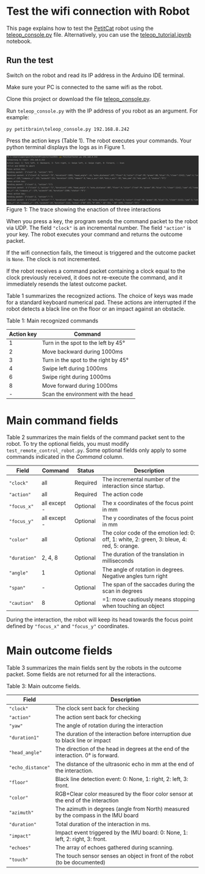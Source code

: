 # Test the wifi connection with Robot

This page explains how to test the [PetitCat](https://github.com/OlivierGeorgeon/osoyoo/wiki) robot using the [teleop_console.py](../../petitbrain/teleop_console.py) file. 
Alternatively, you can use the [teleop_tutorial.ipynb](teleop_tutorial.ipynb) notebook.

## Run the test

Switch on the robot and read its IP address in the Arduino IDE terminal.

Make sure your PC is connected to the same wifi as the robot.

Clone this project or download the file [teleop_console.py](../../petitbrain/teleop_console.py).

Run `teleop_console.py` with the IP address of you robot as an argument. For example: 

```
py petitbrain\teleop_console.py 192.168.8.242
```

Press the action keys (Table 1). The robot executes your commands. Your python terminal displays the logs as in Figure 1. 

![trace](../tests/trace.png)
Figure 1: The trace showing the enaction of three interactions

When you press a key, the program sends the command packet to the robot via UDP. The field `"clock"` is an incremental number. The field `"action"` is your key.
The robot executes your command and returns the outcome packet.  

If the wifi connection fails, the timeout is triggered and the outcome packet is `None`. The clock is not incremented.

If the robot receives a command packet containing a clock equal to the clock previously received, it does not re-execute the command, and it immediately resends the latest outcome packet.

Table 1 summarizes the recognized actions. The choice of keys was made for a standard keyboard numerical pad. 
These actions are interrupted if the robot detects a black line on the floor or an impact against an obstacle.

Table 1: Main recognized commands

|Action key| Command|
|---|---|
| 1 | Turn in the spot to the left by 45°|
| 2 | Move backward during 1000ms|
| 3 | Turn in the spot to the right by 45°|
| 4 | Swipe left during 1000ms|
| 6 | Swipe right during 1000ms|
| 8 | Move forward during 1000ms|
| - | Scan the environment with the head|

# Main command fields

Table 2 summarizes the main fields of the command packet sent to the robot. 
To try the optional fields, you must modify `test_remote_control_robot.py`.
Some optional fields only apply to some commands indicated in the _Command_ column.

|Field| Command | Status | Description |
|---|---|---|---|
| `"clock"` | all | Required | The incremental number of the interaction since startup. | 
| `"action"` | all | Required | The action code | 
| `"focus_x"` | all except -| Optional | The x coordinates of the focus point in mm |
| `"focus_y"` | all except -| Optional | The y coordinates of the focus point in mm |
| `"color"` | all | Optional | The color code of the emotion led: 0: off, 1: white, 2: green, 3: bleue, 4: red, 5: orange. |
| `"duration"` | 2, 4, 8| Optional | The duration of the translation in milliseconds| 
| `"angle"` | 1 | Optional | The angle of rotation in degrees. Negative angles turn right |
| `"span"` | - | Optional | The span of the saccades during the scan in degrees |
| `"caution"` | 8 | Optional | =1: move cautiously means stopping when touching an object|

During the interaction, the robot will keep its head towards the focus point defined by `"focus_x"` and `"focus_y"` coordinates. 

# Main outcome fields

Table 3 summarizes the main fields sent by the robots in the outcome packet.
Some fields are not returned for all the interactions.

Table 3: Main outcome fields.

|Field| Description |
|---|---|
| `"clock"` | The clock sent back for checking | 
| `"action"` | The action sent back for checking | 
| `"yaw"` | The angle of rotation during the interaction | 
| `"duration1"` | The duration of the interaction before interruption due to black line or impact | 
| `"head_angle"` | The direction of the head in degrees at the end of the interaction. 0° is forward. | 
| `"echo_distance"` | The distance of the ultrasonic echo in mm at the end of the interaction. | 
| `"floor"` | Black line detection event: 0: None, 1: right, 2: left, 3: front. | 
| `"color"` | RGB+Clear color measured by the floor color sensor at the end of the interaction| 
| `"azimuth"` | The azimuth in degrees (angle from North) measured by the compass in the IMU board | 
| `"duration"` | Total duration of the interaction in ms. | 
| `"impact"` | Impact event triggered by the IMU board: 0: None, 1: left, 2: right, 3: front. | 
| `"echoes"` | The array of echoes gathered during scanning. | 
| `"touch"` | The touch sensor senses an object in front of the robot (to be documented)|
